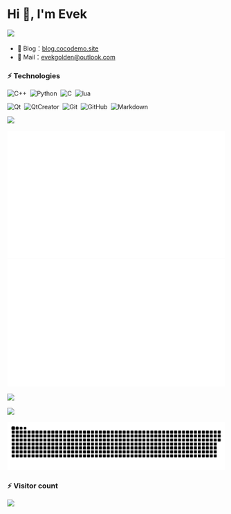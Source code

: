 
<h1>Hi 👋, I'm Evek</h1>  

![](https://i.imgur.com/waxVImv.png)

- 🏡 Blog：<a href="https://blog.cocodemo.site/" target="_blank">blog.cocodemo.site</a>
- 💬 Mail：[evekgolden@outlook.com](evekgolden@outlook.com)

### ⚡ Technologies  

![C++](https://img.shields.io/badge/language-c%2B%2B-%23F34B7D)&nbsp;
![Python](https://img.shields.io/badge/Language-Python-yellow)&nbsp;
![C](https://img.shields.io/badge/Language-C-pink)&nbsp;
![lua](https://img.shields.io/badge/Language-lua-blue)&nbsp;

![Qt](https://img.shields.io/badge/Qt-24292e?style=flat-square&logo=Qt&labelColor=24292e&color=474d56)&nbsp;
![QtCreator](https://img.shields.io/badge/QtCreator-24292e?style=flat-square&logo=Qt)&nbsp;
![Git](https://img.shields.io/badge/Git-24292e?style=flat-square&logo=git)&nbsp;
![GitHub](https://img.shields.io/badge/GitHub-24292e?style=flat-square&logo=github)&nbsp;
![Markdown](https://img.shields.io/badge/Markdown-24292e?style=flat-square&logo=markdown)&nbsp;

![](https://i.imgur.com/waxVImv.png)


![](https://raw.githubusercontent.com/evekgolden/github-stats-transparent/output/generated/overview.svg)
![](https://raw.githubusercontent.com/evekgolden/github-stats-transparent/output/generated/languages.svg)

![](https://github-readme-stats-eight-theta.vercel.app/api?username=evekgolden&hide_border=true&show_icons=true&theme=bear&include_all_commits=true&count_private=true)

![](https://i.imgur.com/waxVImv.png)

![](https://raw.githubusercontent.com/evekgolden/evekgolden/output/github-contribution-grid-snake-dark.svg)

### ⚡ Visitor count
![](https://profile-counter.glitch.me/evekgolden/count.svg)

